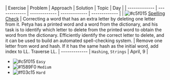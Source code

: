 
| Exercise  | Problem | Approach | Solution | Topic | Day |
| ------------- | ------------- | ------------- | ------------- | ------------- |
| ![#c5f015](https://placehold.co/15x15/c5f015/c5f015.png) [Spelling Check](https://codeforces.com/problemset/problem/39/J) | Correcting a word that has an extra letter by deleting one letter from it. Petya has a printed word and a word from the dictionary, and his task is to identify which letter to delete from the printed word to obtain the word from the dictionary. Efficiently identify the correct letter to delete, and it can be used to build an automated spell-checking system. | Remove one letter from word and hash. If it has the same hash as the initial word, add index to LL. Traverse LL. | ------------- | `Hashing`, `Strings` | April, 9 |



- ![#c5f015](https://placehold.co/15x15/c5f015/c5f015.png) `Easy`
- ![#1589F0](https://placehold.co/15x15/1589F0/1589F0.png) `Medium`
- ![#f03c15](https://placehold.co/15x15/f03c15/f03c15.png) `Hard`
